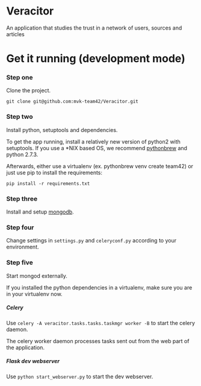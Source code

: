 Veracitor
=========

An application that studies the trust in a network of users, sources
and articles

# Get it running (development mode)

### Step one

Clone the project.

`git clone git@github.com:mvk-team42/Veracitor.git`

### Step two

Install python, setuptools and dependencies.

To get the app running, install a relatively new version of python2
with setuptools. If you use a *NIX based OS, we recommend
[pythonbrew](https://github.com/utahta/pythonbrew) and python 2.7.3.

Afterwards, either use a virtualenv (ex. pythonbrew venv create
team42) or just use pip to install the requirements:

`pip install -r requirements.txt`

### Step three

Install and setup [mongodb](http://www.mongodb.org/).

### Step four

Change settings in `settings.py` and `celeryconf.py` according to your
environment.

### Step five

Start mongod externally.

If you installed the python dependencies in a virtualenv, make sure
you are in your virtualenv now.

##### Celery

Use `celery -A veracitor.tasks.tasks.taskmgr worker -B`
to start the celery daemon.

The celery worker daemon processes tasks sent out from the web part of
the application.

##### Flask dev webserver

Use `python start_webserver.py` to start the dev webserver.

